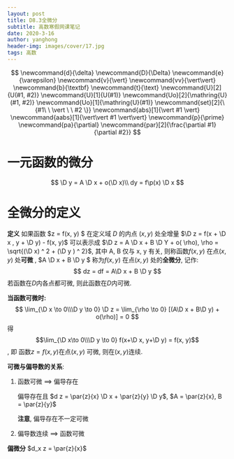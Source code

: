 ```yaml
---
layout: post
title: D8.3全微分
subtitle: 高数寒假网课笔记
date: 2020-3-16
author: yanghong
header-img: images/cover/17.jpg
tags: 高数 
---
```


$$
\newcommand{d}{\delta}
\newcommand{D}{\Delta}
\newcommand{e}{\varepsilon}
\newcommand{v}{\vert}
\newcommand{vv}{\vert\vert}
\newcommand{b}{\textbf}
\newcommand{t}{\text}
\newcommand{U}[2]{U(#1, #2)}
\newcommand{U}[1]{U(#1)}
\newcommand{Uo}[2]{\mathring{U}(#1, #2)}
\newcommand{Uo}[1]{\mathring{U}(#1)}
\newcommand{set}[2]{\{#1\ \ \vert \ \ #2 \}}
\newcommand{abs}[1]{\vert #1 \vert}
\newcommand{aabs}[1]{\vert\vert #1 \vert\vert}
\newcommand{p}{\prime}
\newcommand{pa}{\partial}
\newcommand{par}[2]{\frac{\partial #1}{\partial #2}}
$$

# 一元函数的微分

$$
\D y  = A \D x  + o(\D x)\\
dy = f\p(x) \D x
$$

# 全微分的定义

**定义** 如果函数 $z = f(x, y) $ 在定义域 $D$ 的内点 $(x, y)$ 处全增量 $\D z = f(x + \D x , y + \D y) - f(x, y)$ 可以表示成 $\D z = A \D x + B \D Y + o( \rho), \rho = \sqrt{(\D x) ^ 2  + (\D y ) ^ 2}$, 其中 A, B 仅与 x, y 有关, 则称函数$f(x, y)$ 在点$(x, y)$ 处**可微** , $A \D x + B \D y $ 称为$f(x, y)$ 在点$(x, y)$ 处的**全微分**, 记作:
$$
dz = df = A\D x + B \D y
$$
若函数在$D$内各点都可微, 则此函数在$D$内可微.

**当函数可微时:**
$$
\lim_{\D x \to 0\\\D y \to 0} \D z = \lim_{\rho \to 0} [(A\D x + B\D y) + o(\rho)] = 0
$$
得 $$\lim_{\D x\to 0\\\D y \to 0} f(x+\D x, y+\D y) = f(x, y)$$, 即 函数$z = f(x, y)$在点$(x, y)$ 可微, 则在$(x, y)$连续.

**可微与偏导数的关系**:

1. 函数可微 $\implies$ 偏导存在

	偏导存在且 $d z = \par{z}{x} \D x + \par{z}{y} \D y$, $A = \par{z}{x}, B = \par{z}{y}$

	**注意**, 偏导存在不一定可微

2. 偏导数连续 $\implies$ 函数可微

**偏微分** $d_x z = \par{z}{x}$

